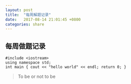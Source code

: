 ```yaml
---
layout: post
title:  "每周解题记录"
date:   2017-08-14 21:01:45 +0800
categories: share
---
```



## 每周做题记录


```
#include <iostream>
using namespace std;
int main { cout << "hello world" << endl; return 0; }
```

> To be or not to be
